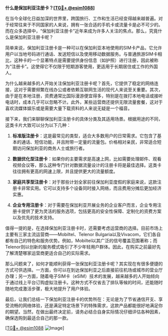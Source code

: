 **什么是保加利亚注册卡？[[TG💪+ @esim1088](https://t.me/s/esim1088)]**

在当今全球化日益加深的世界里，跨国旅行、工作和生活已经变得越来越普遍。对于经常往来于不同国家的人来说，拥有一张合适的手机卡或流量卡是必不可少的。而在众多选择中，“保加利亚注册卡”近年来成为许多人关注的焦点。那么，究竟什么是保加利亚注册卡呢？

简单来说，保加利亚注册卡是一种可以在保加利亚本地使用的SIM卡产品，它允许用户以当地号码进行通话、发送短信以及使用移动数据服务。与普通旅游SIM卡相比，这种卡的一个显著特点是需要提供身份信息（如护照）进行注册，因此被称为“注册卡”。这使得它不仅限于短期游客使用，更适用于长期居住或工作的外国人。

为什么越来越多的人开始关注保加利亚注册卡呢？首先，它提供了稳定的网络连接，这对于需要频繁在线办公或者依赖互联网生活的现代人来说至关重要。其次，由于是在本地注册，资费通常比国际漫游便宜得多，特别是在拨打本地电话或接听电话时，成本几乎可以忽略不计。此外，某些运营商还提供无限流量套餐，这对于喜欢流媒体娱乐或是需要大量下载资料的人来说无疑是一个福音。

接下来，我们来聊聊保加利亚注册卡的具体分类及其适用场景。根据用途的不同，这类卡片大致可以分为以下几种：

1. **标准版注册卡**：这是最常见的类型，适合大多数用户的日常需求。它包含了基本的通话、短信功能，并且附带一定量的流量包。价格相对亲民，非常适合短期访问保加利亚的商务人士或旅行者。
   
2. **数据优化型注册卡**：如果你的主要需求是高速上网，比如需要处理邮件、观看视频会议等，那么这种专门针对数据流量设计的注册卡将是最佳选择。这类卡往往拥有更高的网速上限，并且提供更大的流量额度。
   
3. **家庭共享型注册卡**：对于那些计划全家前往保加利亚度假的家庭来说，这款注册卡非常实用。它可以支持多个设备同时接入网络，而且费用分摊后更加经济实惠。
   
4. **企业专用注册卡**：对于需要在保加利亚开展业务的企业客户而言，企业专用注册卡提供了更为灵活的服务选项，包括更高的安全性保障、定制化的资费方案以及优先的技术支持。

值得一提的是，在选择保加利亚注册卡时，还需要考虑运营商的选择。目前市场上主要有三家主流运营商——Mobiltel、Telenor Bulgaria以及Vivacom，它们各自都有自己的特色和服务优势。例如，Mobiltel以其广泛的信号覆盖范围著称；而Telenor则以创新的服务模式吸引了不少年轻用户群体。因此，在购买之前最好先了解清楚哪家运营商更适合自己的实际需求。

那么问题来了，如何才能顺利获得一张保加利亚注册卡呢？其实现在有很多便捷的方式可供选择。一方面，你可以在到达保加利亚之后直接前往机场或城市的营业厅办理；另一方面，随着电子SIM卡（eSIM）技术的发展，越来越多的人开始倾向于通过线上平台订购虚拟注册卡。这种方式不仅省去了排队等候的时间，还能随时随地完成激活步骤，极大地提升了用户体验。

最后，让我们总结一下保加利亚注册卡的优势所在：无论是为了节省通信开支、享受流畅的网络体验，还是满足特定场景下的特殊需求，这款产品都能很好地满足你的期望。当然，在做出最终决定前，请务必结合自身实际情况仔细评估各种因素，确保选购到最适合自己的那一款。

[[TG💪+ @esim1088](https://t.me/s/esim1088) ![Image](https://i.postimg.cc/4NQfJmqS/Snipaste-2025-05-13-00-14-12.png)]